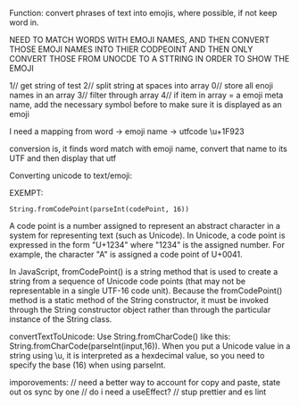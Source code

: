 Function: convert phrases of text into emojis, where possible, if not keep word in. 

NEED TO MATCH WORDS WITH EMOJI NAMES, AND THEN CONVERT THOSE EMOJI NAMES INTO THIER CODPEOINT AND THEN ONLY CONVERT THOSE FROM UNOCDE TO A STTRING IN ORDER TO SHOW THE EMOJI


1// get string of test
2// split string at spaces into array
0// store all enoji names in an array
3// filter through array
4// if item in array = a emoji meta name, add the necessary symbol before to make sure it is displayed as an emoji

I need a mapping from word -> emoji name -> utfcode  \u+1F923

conversion is, it finds word match with emoji name, convert that name to its UTF and then display that utf



Converting unicode to text/emoji:

EXEMPT:
``` 
String.fromCodePoint(parseInt(codePoint, 16))

```

A code point is a number assigned to represent an abstract character in a system for representing text (such as Unicode). In Unicode, a code point is expressed in the form "U+1234" where "1234" is the assigned number. For example, the character "A" is assigned a code point of U+0041.

In JavaScript, fromCodePoint() is a string method that is used to create a string from a sequence of Unicode code points (that may not be representable in a single UTF-16 code unit). Because the fromCodePoint() method is a static method of the String constructor, it must be invoked through the String constructor object rather than through the particular instance of the String class.

convertTextToUnicode:
Use String.fromCharCode() like this: String.fromCharCode(parseInt(input,16)). When you put a Unicode value in a string using \u, it is interpreted as a hexdecimal value, so you need to specify the base (16) when using parseInt.

imporovements:
  // need a better way to account for copy and paste, state out os sync by one
  // do i need a useEffect?
  // stup prettier and es lint


